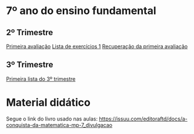 # 7º ano do ensino fundamental
## 2º Trimestre 
[Primeira avaliação](https://github.com/RafaelDexter/Bento/blob/main/7ano/avaliacao1.pdf)
[Lista de exercícios 1]()
[Recuperação da primeira avaliação](https://carrefourbr.vtexassets.com/arquivos/ids/9360498/29686818799646.jpg)
## 3º Trimestre

[Primeira lista do 3º trimestre](https://github.com/RafaelDexter/Bento/blob/main/7ano/3tri-lista-1.pdf)

# Material didático
Segue o link do livro usado nas aulas:
https://issuu.com/editoraftd/docs/a-conquista-da-matematica-mp-7_divulgacao
